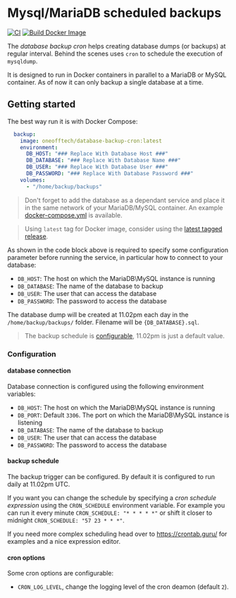 # Mysql/MariaDB scheduled backups

[![CI](https://github.com/OneOffTech/database-backup-cron/actions/workflows/ci.yml/badge.svg)](https://github.com/OneOffTech/database-backup-cron/actions/workflows/ci.yml)
[![Build Docker Image](https://github.com/OneOffTech/database-backup-cron/actions/workflows/docker.yml/badge.svg)](https://github.com/OneOffTech/database-backup-cron/actions/workflows/docker.yml)

The _database backup cron_ helps creating database dumps (or backups) at regular interval.
Behind the scenes uses `cron` to schedule the execution of `mysqldump`.

It is designed to run in Docker containers in parallel to a MariaDB or MySQL container.
As of now it can only backup a single database at a time.

## Getting started

The best way run it is with Docker Compose:

```yaml
  backup:
    image: oneofftech/database-backup-cron:latest
    environment:
      DB_HOST: "### Replace With Database Host ###"
      DB_DATABASE: "### Replace With Database Name ###"
      DB_USER: "### Replace With Database User ###"
      DB_PASSWORD: "### Replace With Database Password ###"
    volumes: 
      - "/home/backup/backups"
```

> Don't forget to add the database as a dependant service and place it in the 
same network of your MariaDB/MySQL container. An example 
[docker-compose.yml](./docker-compose.yml) is available.

> Using `latest` tag for Docker image, consider using the 
[latest tagged release](https://github.com/OneOffTech/database-backup-cron/releases).

As shown in the code block above is required to specify some configuration
parameter before running the service, in particular how to connect to your 
database:

- `DB_HOST`: The host on which the MariaDB\MySQL instance is running
- `DB_DATABASE`: The name of the database to backup
- `DB_USER`: The user that can access the database
- `DB_PASSWORD`: The password to access the database

The database dump will be created at 11.02pm each day 
in the `/home/backup/backups/` folder. Filename will be `{DB_DATABASE}.sql`.

> The backup schedule is [configurable](#backup-schedule), 11.02pm is just a default value.

### Configuration

#### database connection

Database connection is configured using the following environment variables:

- `DB_HOST`: The host on which the MariaDB\MySQL instance is running
- `DB_PORT`: Default `3306`. The port on which the MariaDB\MySQL instance is listening
- `DB_DATABASE`: The name of the database to backup
- `DB_USER`: The user that can access the database
- `DB_PASSWORD`: The password to access the database

#### backup schedule

The backup trigger can be configured. By default it is configured to
run daily at 11.02pm UTC.

If you want you can change the schedule by specifying a 
_cron schedule expression_ using the `CRON_SCHEDULE`
environment variable. For example you can run it 
every minute `CRON_SCHEDULE: "* * * * *"` or shift it closer 
to midnight `CRON_SCHEDULE: "57 23 * * *"`.

If you need more complex scheduling head over to https://crontab.guru/
for examples and a nice expression editor.


#### cron options

Some cron options are configurable:

- `CRON_LOG_LEVEL`, change the logging level of the cron deamon (default `2`).

